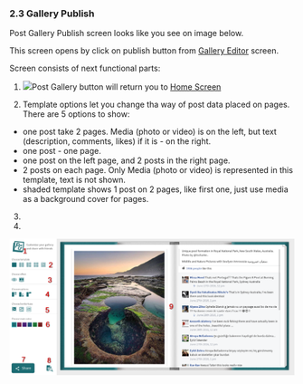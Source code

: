 ### 2.3 Gallery Publish

Post Gallery Publish screen looks like you see on image below.

This screen opens by click on publish button from [Gallery Editor](/22-gallery-editor-screen.md) screen.

Screen consists of next functional parts:

1. ![](blob:https://www.gitbook.com/15d975ee-f15f-45db-83ab-5cf246766c41)Post Gallery button will return you to [Home Screen](https://www.gitbook.com/book/daryapovalyaeva/post-gallery-user-manual/edit#)

2.  Template options let you change tha way of post data placed on pages. There are 5 options to show:   
  * one post take 2 pages. Media \(photo or video\) is on the left, but text \(description, comments, likes\)  if it is - on the right.  
  * one post - one page.  
  * one post on the left page, and 2 posts in the right page.  
  * 2 posts on each page. Only Media \(photo or video\) is represented in this template, text is not shown.  
  * shaded template shows 1 post on 2 pages, like first one, just use media as a background cover for pages.

3. 
4. 
![](/assets/publish.png)

